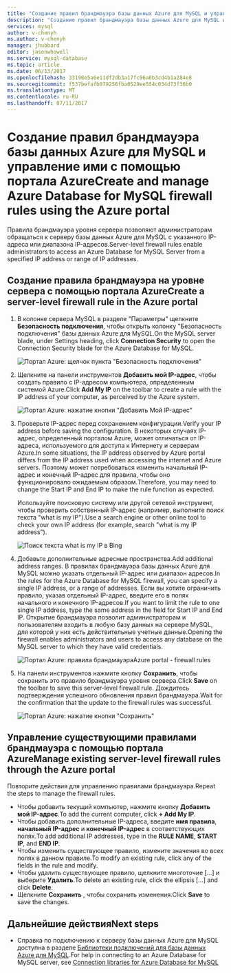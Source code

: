 ```yaml
---
title: "Создание правил брандмауэра базы данных Azure для MySQL и управление ими с помощью портала Azure | Документация Майкрософт"
description: "Создание правил брандмауэра базы данных Azure для MySQL и управление ими с помощью портала Azure."
services: mysql
author: v-chenyh
ms.author: v-chenyh
manager: jhubbard
editor: jasonwhowell
ms.service: mysql-database
ms.topic: article
ms.date: 06/13/2017
ms.openlocfilehash: 33198e5a6e11df2db3a17fc96a0b3cd4b1a284e8
ms.sourcegitcommit: f537befafb079256fba0529ee554c034d73f36b0
ms.translationtype: MT
ms.contentlocale: ru-RU
ms.lasthandoff: 07/11/2017
---
```

# <a name="create-and-manage-azure-database-for-mysql-firewall-rules-using-the-azure-portal"></a><span data-ttu-id="779b8-103">Создание правил брандмауэра базы данных Azure для MySQL и управление ими с помощью портала Azure</span><span class="sxs-lookup"><span data-stu-id="779b8-103">Create and manage Azure Database for MySQL firewall rules using the Azure portal</span></span>
<span data-ttu-id="779b8-104">Правила брандмауэра уровня сервера позволяют администраторам обращаться к серверу базы данных Azure для MySQL с указанного IP-адреса или диапазона IP-адресов.</span><span class="sxs-lookup"><span data-stu-id="779b8-104">Server-level firewall rules enable administrators to access an Azure Database for MySQL Server from a specified IP address or range of IP addresses.</span></span> 

## <a name="create-a-server-level-firewall-rule-in-the-azure-portal"></a><span data-ttu-id="779b8-105">Создание правила брандмауэра на уровне сервера с помощью портала Azure</span><span class="sxs-lookup"><span data-stu-id="779b8-105">Create a server-level firewall rule in the Azure portal</span></span>

1. <span data-ttu-id="779b8-106">В колонке сервера MySQL в разделе "Параметры" щелкните **Безопасность подключения**, чтобы открыть колонку "Безопасность подключения" базы данных Azure для MySQL.</span><span class="sxs-lookup"><span data-stu-id="779b8-106">On the MySQL server blade, under Settings heading, click **Connection Security** to open the Connection Security blade for the Azure Database for MySQL.</span></span>

   ![Портал Azure: щелчок пункта "Безопасность подключения"](./media/howto-manage-firewall-using-portal/1-connection-security.png)

2. <span data-ttu-id="779b8-108">Щелкните на панели инструментов **Добавить мой IP-адрес**, чтобы создать правило с IP-адресом компьютера, определенным системой Azure.</span><span class="sxs-lookup"><span data-stu-id="779b8-108">Click **Add My IP** on the toolbar to create a rule with the IP address of your computer, as perceived by the Azure system.</span></span>

   ![Портал Azure: нажатие кнопки "Добавить Мой IP-адрес"](./media/howto-manage-firewall-using-portal/2-add-my-ip.png)

3. <span data-ttu-id="779b8-110">Проверьте IP-адрес перед сохранением конфигурации.</span><span class="sxs-lookup"><span data-stu-id="779b8-110">Verify your IP address before saving the configuration.</span></span> <span data-ttu-id="779b8-111">В некоторых случаях IP-адрес, определенный порталом Azure, может отличаться от IP-адреса, используемого для доступа к Интернету и серверам Azure.</span><span class="sxs-lookup"><span data-stu-id="779b8-111">In some situations, the IP address observed by Azure portal differs from the IP address used when accessing the internet and Azure servers.</span></span> <span data-ttu-id="779b8-112">Поэтому может потребоваться изменить начальный IP-адрес и конечный IP-адрес для правила, чтобы оно функционировало ожидаемым образом.</span><span class="sxs-lookup"><span data-stu-id="779b8-112">Therefore, you may need to change the Start IP and End IP to make the rule function as expected.</span></span>

   <span data-ttu-id="779b8-113">Используйте поисковую систему или другой сетевой инструмент, чтобы проверить собственный IP-адрес (например, выполните поиск текста "what is my IP").</span><span class="sxs-lookup"><span data-stu-id="779b8-113">Use a search engine or other online tool to check your own IP address (for example, search "what is my IP address").</span></span>

   ![Поиск текста what is my IP в Bing](./media/howto-manage-firewall-using-portal/3-what-is-my-ip.png)

4. <span data-ttu-id="779b8-115">Добавьте дополнительные адресные пространства.</span><span class="sxs-lookup"><span data-stu-id="779b8-115">Add additional address ranges.</span></span> <span data-ttu-id="779b8-116">В правилах брандмауэра базы данных Azure для MySQL можно указать отдельный IP-адрес или диапазон адресов.</span><span class="sxs-lookup"><span data-stu-id="779b8-116">In the rules for the Azure Database for MySQL firewall, you can specify a single IP address, or a range of addresses.</span></span> <span data-ttu-id="779b8-117">Если вы хотите ограничить правило, указав отдельный IP-адрес, введите его в полях начального и конечного IP-адресов.</span><span class="sxs-lookup"><span data-stu-id="779b8-117">If you want to limit the rule to one single IP address, type the same address in the field for Start IP and End IP.</span></span> <span data-ttu-id="779b8-118">Открытие брандмауэра позволит администраторам и пользователям входить в любую базу данных на сервере MySQL, для которой у них есть действительные учетные данные.</span><span class="sxs-lookup"><span data-stu-id="779b8-118">Opening the firewall enables administrators and users to access any database on the MySQL server to which they have valid credentials.</span></span>

   ![<span data-ttu-id="779b8-119">Портал Azure: правила брандмауэра</span><span class="sxs-lookup"><span data-stu-id="779b8-119">Azure portal - firewall rules</span></span> ](./media/howto-manage-firewall-using-portal/5-specify-addresses.png)


5. <span data-ttu-id="779b8-120">На панели инструментов нажмите кнопку **Сохранить**, чтобы сохранить это правило брандмауэра уровня сервера.</span><span class="sxs-lookup"><span data-stu-id="779b8-120">Click **Save** on the toolbar to save this server-level firewall rule.</span></span> <span data-ttu-id="779b8-121">Дождитесь подтверждения успешного обновления правил брандмауэра.</span><span class="sxs-lookup"><span data-stu-id="779b8-121">Wait for the confirmation that the update to the firewall rules was successful.</span></span>

   ![Портал Azure: нажатие кнопки "Сохранить"](./media/howto-manage-firewall-using-portal/4-save-firewall-rule.png)

## <a name="manage-existing-server-level-firewall-rules-through-the-azure-portal"></a><span data-ttu-id="779b8-123">Управление существующими правилами брандмауэра с помощью портала Azure</span><span class="sxs-lookup"><span data-stu-id="779b8-123">Manage existing server-level firewall rules through the Azure portal</span></span>
<span data-ttu-id="779b8-124">Повторите действия для управлению правилами брандмауэра.</span><span class="sxs-lookup"><span data-stu-id="779b8-124">Repeat the steps to manage the firewall rules.</span></span>
* <span data-ttu-id="779b8-125">Чтобы добавить текущий компьютер, нажмите кнопку **Добавить мой IP-адрес**.</span><span class="sxs-lookup"><span data-stu-id="779b8-125">To add the current computer, click **+ Add My IP**.</span></span>
* <span data-ttu-id="779b8-126">Чтобы добавить дополнительные IP-адреса, введите **имя правила**, **начальный IP-адрес** и **конечный IP-адрес** в соответствующих полях.</span><span class="sxs-lookup"><span data-stu-id="779b8-126">To add additional IP addresses, type in the **RULE NAME**, **START IP**, and **END IP**.</span></span>
* <span data-ttu-id="779b8-127">Чтобы изменить существующее правило, измените значения во всех полях в данном правиле.</span><span class="sxs-lookup"><span data-stu-id="779b8-127">To modify an existing rule, click any of the fields in the rule and modify.</span></span>
* <span data-ttu-id="779b8-128">Чтобы удалить существующее правило, щелкните многоточие [...] и выберите **Удалить**.</span><span class="sxs-lookup"><span data-stu-id="779b8-128">To delete an existing rule, click the ellipsis […] and click **Delete**.</span></span>
* <span data-ttu-id="779b8-129">Щелкните **Сохранить** , чтобы сохранить изменения.</span><span class="sxs-lookup"><span data-stu-id="779b8-129">Click **Save** to save the changes.</span></span>

## <a name="next-steps"></a><span data-ttu-id="779b8-130">Дальнейшие действия</span><span class="sxs-lookup"><span data-stu-id="779b8-130">Next steps</span></span>
- <span data-ttu-id="779b8-131">Справка по подключению к серверу базы данных Azure для MySQL доступна в разделе [Библиотеки подключений для базы данных Azure для MySQL](./concepts-connection-libraries.md).</span><span class="sxs-lookup"><span data-stu-id="779b8-131">For help in connecting to an Azure Database for MySQL server, see [Connection libraries for Azure Database for MySQL](./concepts-connection-libraries.md)</span></span>
